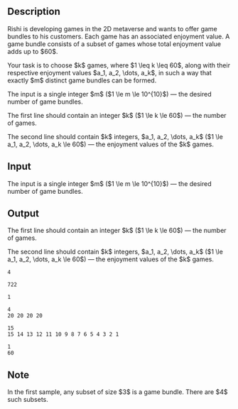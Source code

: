 ## Description

<div><p>Rishi is developing games in the 2D metaverse and wants to offer game bundles to his customers. Each game has an associated enjoyment value. A game bundle consists of a subset of games whose total enjoyment value adds up to $60$.</p><p>Your task is to choose $k$ games, where $1 \leq k \leq 60$, along with their respective enjoyment values $a_1, a_2, \dots, a_k$, in such a way that exactly $m$ distinct game bundles can be formed.</p></div><div class="input-specification"><p>The input is a single integer $m$ ($1 \le m \le 10^{10}$) — the desired number of game bundles.</p></div><div class="output-specification"><p>The first line should contain an integer $k$ ($1 \le k \le 60$) — the number of games.</p><p>The second line should contain $k$ integers, $a_1, a_2, \dots, a_k$ ($1 \le a_1, a_2, \dots, a_k \le 60$) — the enjoyment values of the $k$ games.</p></div>

## Input

<p>The input is a single integer $m$ ($1 \le m \le 10^{10}$) — the desired number of game bundles.</p>

## Output

<p>The first line should contain an integer $k$ ($1 \le k \le 60$) — the number of games.</p><p>The second line should contain $k$ integers, $a_1, a_2, \dots, a_k$ ($1 \le a_1, a_2, \dots, a_k \le 60$) — the enjoyment values of the $k$ games.</p>





```input1
4
```




```input2
722
```




```input3
1
```




```output1
4
20 20 20 20
```




```output2
15
15 14 13 12 11 10 9 8 7 6 5 4 3 2 1
```




```output3
1
60
```



## Note

<p>In the first sample, any subset of size $3$ is a game bundle. There are $4$ such subsets.</p>
